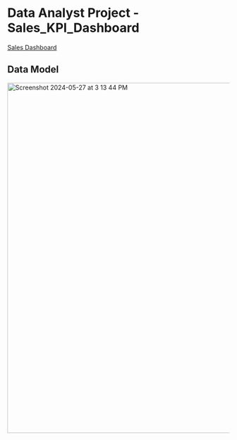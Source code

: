 # Data Analyst Project - Sales_KPI_Dashboard

[Sales Dashboard](https://public.tableau.com/views/Salesdashboard_17168646680020/SalesOverview?:language=zh-TW&:sid=&:display_count=n&:origin=viz_share_link)
## Data Model
<img width="796" alt="Screenshot 2024-05-27 at 3 13 44 PM" src="https://github.com/clairetsao/Automated_Sales_KPI_Dashboard/assets/145289997/4580a40b-1d40-4ccc-a970-8016abffeeb1">
